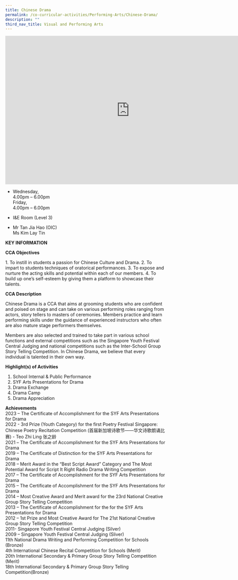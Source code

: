 ```yaml
---
title: Chinese Drama
permalink: /co-curricular-activities/Performing-Arts/Chinese-Drama/
description: ""
third_nav_title: Visual and Performing Arts
---
```

<iframe allowfullscreen="true" height="467" width="780" frameborder="0" src="https://docs.google.com/presentation/d/e/2PACX-1vS9BhVQzsog5VCm2lmqd298l1Dl13oebfDyyvHuehkJr2F5TmIjPoGHU7dOIvxuAn4FJw2xvx0kuy79/embed?start=true&amp;loop=true&amp;delayms=5000"></iframe>

*   Wednesday,  
    4.00pm – 6.00pm  
    Friday,  
    4.00pm – 6.00pm  
    

*   I&amp;E Room (Level 3)  

*   Mr Tan Jia Hao (OIC)  
     Ms Kim Lay Tin
		
**KEY INFORMATION**

**CCA Objectives**

1\. To instill in students a passion for Chinese Culture and Drama.
2.  To impart to students techniques of oratorical performances.
3.  To expose and nurture the acting skills and potential within each of our members.
4.  To build up one’s self-esteem by giving them a platform to showcase their talents.

**CCA Description**

Chinese Drama is a CCA that aims at grooming students who are confident and poised on stage and can take on various performing roles ranging from actors, story tellers to masters of ceremonies. Members practice and learn performing skills under the guidance of experienced instructors who often are also mature stage performers themselves.

Members are also selected and trained to take part in various school functions and external competitions such as the Singapore Youth Festival Central Judging and national competitions such as the Inter-School Group Story Telling Competition. In Chinese Drama, we believe that every individual is talented in their own way.

**Highlight(s) of Activities**

1. School Internal &amp; Public Performance<br>
2. SYF Arts Presentations for Drama<br>
3. Drama Exchange<br>
4. Drama Camp<br>
5. Drama Appreciation

**Achievements**<br>
2023 – The Certificate of Accomplishment for the SYF Arts Presentations for Drama<br>
2022 - 3rd Prize (Youth Category) for the first Poetry Festival Singapore: Chinese Poetry Recitation Competition (首届新加坡诗歌节——华文诗歌朗诵比赛) - Teo Zhi Ling 张之龄<br>
2021 – The Certificate of Accomplishment for the SYF Arts Presentations for Drama  
2019 – The Certificate of Distinction for the SYF Arts Presentations for Drama  
2018 – Merit Award in the “Best Script Award” Category and The Most Potential Award for Script It Right Radio Drama Writing Competition  
2017 – The Certificate of Accomplishment for the SYF Arts Presentations for Drama  
2015 – The Certificate of Accomplishment for the SYF Arts Presentations for Drama  
2014 – Most Creative Award and Merit award for the 23rd National Creative Group Story Telling Competition  
2013 – The Certificate of Accomplishment for the for the SYF Arts Presentations for Drama  
2012 – 1st Prize and Most Creative Award for The 21st National Creative Group Story Telling Competition  
2011- Singapore Youth Festival Central Judging (Silver)  
2009 – Singapore Youth Festival Central Judging (Sliver)  
11th National Drama Writing and Performing Competition for Schools (Bronze)  
4th International Chinese Recital Competition for Schools (Merit)  
20th International Secondary &amp; Primary Group Story Telling Competition (Merit)  
18th International Secondary &amp; Primary Group Story Telling Competition(Bronze)